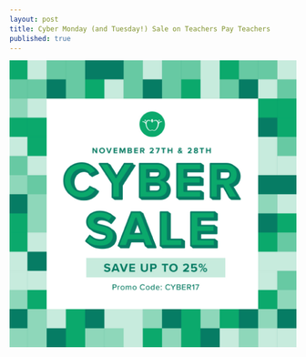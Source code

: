 ```yaml
---
layout: post
title: Cyber Monday (and Tuesday!) Sale on Teachers Pay Teachers
published: true
---
```

[![Cyber Monday (and Tuesday!) Sale on Teachers Pay Teachers](/images/cyber17.jpg "Cyber Monday (and Tuesday!) Sale on Teachers Pay Teachers")](https://www.teacherspayteachers.com/Store/Middle-School-Earth-Science)

